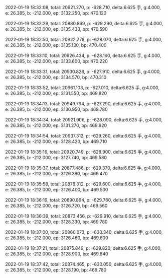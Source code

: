 2022-01-19 18:32:08, total: 20921.270, p: -628.710, delta:6.625 手, g:4.000, e: 26.385, b: -212.000, ep: 3132.250, bp: 470.120

2022-01-19 18:32:29, total: 20880.869, p: -629.290, delta:6.625 手, g:4.000, e: 26.385, b: -212.000, ep: 3135.430, bp: 470.590

2022-01-19 18:32:50, total: 20922.778, p: -628.070, delta:6.625 手, g:4.000, e: 26.385, b: -212.000, ep: 3135.130, bp: 470.400

2022-01-19 18:33:10, total: 20926.434, p: -628.160, delta:6.625 手, g:4.000, e: 26.385, b: -212.000, ep: 3133.600, bp: 470.220

2022-01-19 18:33:31, total: 20930.828, p: -627.910, delta:6.625 手, g:4.000, e: 26.385, b: -212.000, ep: 3134.570, bp: 470.310

2022-01-19 18:33:52, total: 20961.103, p: -627.010, delta:6.625 手, g:4.000, e: 26.385, b: -212.000, ep: 3131.550, bp: 469.820

2022-01-19 18:34:13, total: 20949.794, p: -627.290, delta:6.625 手, g:4.000, e: 26.385, b: -212.000, ep: 3130.950, bp: 469.780

2022-01-19 18:34:34, total: 20921.906, p: -628.090, delta:6.625 手, g:4.000, e: 26.385, b: -212.000, ep: 3131.270, bp: 469.920

2022-01-19 18:34:54, total: 20937.312, p: -629.260, delta:6.625 手, g:4.000, e: 26.385, b: -212.000, ep: 3128.420, bp: 469.710

2022-01-19 18:35:16, total: 20920.749, p: -628.900, delta:6.625 手, g:4.000, e: 26.385, b: -212.000, ep: 3127.740, bp: 469.580

2022-01-19 18:35:37, total: 20877.486, p: -629.370, delta:6.625 手, g:4.000, e: 26.385, b: -212.000, ep: 3126.390, bp: 469.470

2022-01-19 18:35:58, total: 20878.312, p: -629.600, delta:6.625 手, g:4.000, e: 26.385, b: -212.000, ep: 3126.400, bp: 469.500

2022-01-19 18:36:19, total: 20890.894, p: -629.760, delta:6.625 手, g:4.000, e: 26.385, b: -212.000, ep: 3126.720, bp: 469.560

2022-01-19 18:36:39, total: 20873.456, p: -629.910, delta:6.625 手, g:4.000, e: 26.385, b: -212.000, ep: 3128.330, bp: 469.780

2022-01-19 18:37:00, total: 20860.073, p: -630.340, delta:6.625 手, g:4.000, e: 26.385, b: -212.000, ep: 3126.460, bp: 469.600

2022-01-19 18:37:21, total: 20875.849, p: -629.820, delta:6.625 手, g:4.000, e: 26.385, b: -212.000, ep: 3128.900, bp: 469.840

2022-01-19 18:37:42, total: 20874.465, p: -630.050, delta:6.625 手, g:4.000, e: 26.385, b: -212.000, ep: 3128.190, bp: 469.780